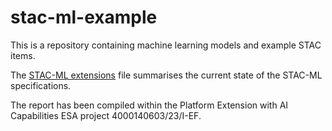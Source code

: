 # stac-ml-example
This is a repository containing machine learning models and example STAC items.

The [STAC-ML extensions](STAC-ML-extensions-Sinergise.pdf) file summarises the current state of the STAC-ML specifications.

The report has been compiled within the Platform Extension with AI Capabilities ESA project 4000140603/23/I-EF. 
